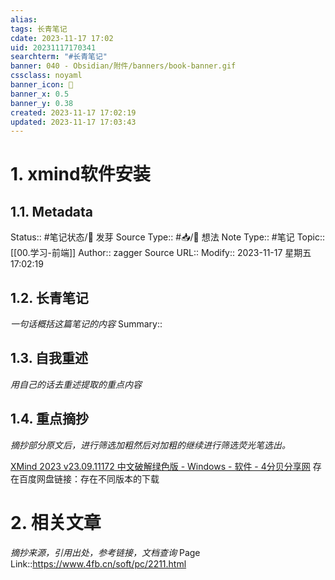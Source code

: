 ```yaml
---
alias: 
tags: 长青笔记
cdate: 2023-11-17 17:02
uid: 20231117170341
searchterm: "#长青笔记"
banner: 040 - Obsidian/附件/banners/book-banner.gif
cssclass: noyaml
banner_icon: 💌
banner_x: 0.5
banner_y: 0.38
created: 2023-11-17 17:02:19
updated: 2023-11-17 17:03:43
---
```


# 1. xmind软件安装

## 1.1. Metadata

Status:: #笔记状态/🌱 发芽
Source Type:: #📥/💭 想法 
Note Type:: #笔记
Topic:: [[00.学习-前端]]
Author:: zagger
Source URL::
Modify:: 2023-11-17 星期五 17:02:19

## 1.2. 长青笔记

_一句话概括这篇笔记的内容_
Summary::

## 1.3. 自我重述

_用自己的话去重述提取的重点内容_

## 1.4. 重点摘抄

_摘抄部分原文后，进行筛选加粗然后对加粗的继续进行筛选荧光笔选出。_

[XMind 2023 v23.09.11172 中文破解绿色版 - Windows - 软件 - 4分贝分享网](https://www.4fb.cn/soft/pc/2211.html)
存在百度网盘链接：存在不同版本的下载

# 2. 相关文章

_摘抄来源，引用出处，参考链接，文档查询_
Page Link::https://www.4fb.cn/soft/pc/2211.html



